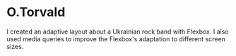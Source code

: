# O.Torvald
 I created an adaptive layout about a Ukrainian rock band with Flexbox. I also used media queries to improve the Flexbox's adaptation to different screen sizes.
